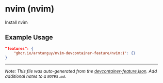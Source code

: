 
# nvim (nvim)

Install nvim

## Example Usage

```json
"features": {
    "ghcr.io/arntanguy/nvim-devcontainer-feature/nvim:1": {}
}
```





---

_Note: This file was auto-generated from the [devcontainer-feature.json](https://github.com/arntanguy/nvim-devcontainer-feature/blob/main/src/nvim/devcontainer-feature.json).  Add additional notes to a `NOTES.md`._
